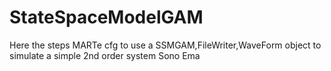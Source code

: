 # StateSpaceModelGAM
Here the steps MARTe cfg to use a SSMGAM,FileWriter,WaveForm object to simulate a simple 2nd order system
Sono Ema
